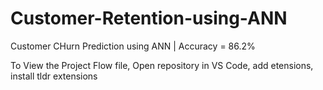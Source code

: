 # Customer-Retention-using-ANN
Customer CHurn Prediction using ANN | Accuracy = 86.2%


To View the Project Flow file,
Open repository in VS Code, add etensions, install tldr extensions
